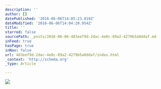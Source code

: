 ```yaml
---
description: ''
author: []
datePublished: '2016-06-06T14:05:23.819Z'
dateModified: '2016-06-06T14:04:20.954Z'
title: ''
starred: false
sourcePath: _posts/2016-06-06-483eef9d-2dac-4e0c-89a2-4279b5a0ddaf.md
inFeed: true
hasPage: true
inNav: false
url: 483eef9d-2dac-4e0c-89a2-4279b5a0ddaf/index.html
_context: 'http://schema.org'
_type: Article

---
```

![](https://the-grid-user-content.s3-us-west-2.amazonaws.com/189af265-b19e-4439-822c-0d9361f2465b.png)
